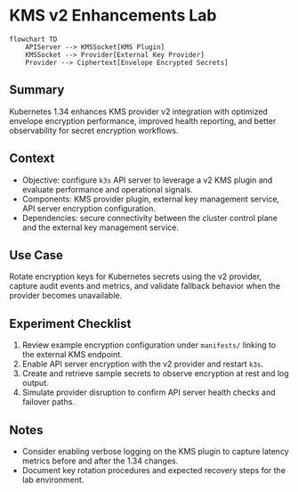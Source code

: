 # KMS v2 Enhancements Lab

```mermaid
flowchart TD
    APIServer --> KMSSocket[KMS Plugin]
    KMSSocket --> Provider[External Key Provider]
    Provider --> Ciphertext[Envelope Encrypted Secrets]
```

## Summary

Kubernetes 1.34 enhances KMS provider v2 integration with optimized envelope encryption performance, improved health reporting, and better observability for secret encryption workflows.

## Context

- Objective: configure `k3s` API server to leverage a v2 KMS plugin and evaluate performance and operational signals.
- Components: KMS provider plugin, external key management service, API server encryption configuration.
- Dependencies: secure connectivity between the cluster control plane and the external key management service.

## Use Case

Rotate encryption keys for Kubernetes secrets using the v2 provider, capture audit events and metrics, and validate fallback behavior when the provider becomes unavailable.

## Experiment Checklist

1. Review example encryption configuration under `manifests/` linking to the external KMS endpoint.
2. Enable API server encryption with the v2 provider and restart `k3s`.
3. Create and retrieve sample secrets to observe encryption at rest and log output.
4. Simulate provider disruption to confirm API server health checks and failover paths.

## Notes

- Consider enabling verbose logging on the KMS plugin to capture latency metrics before and after the 1.34 changes.
- Document key rotation procedures and expected recovery steps for the lab environment.

